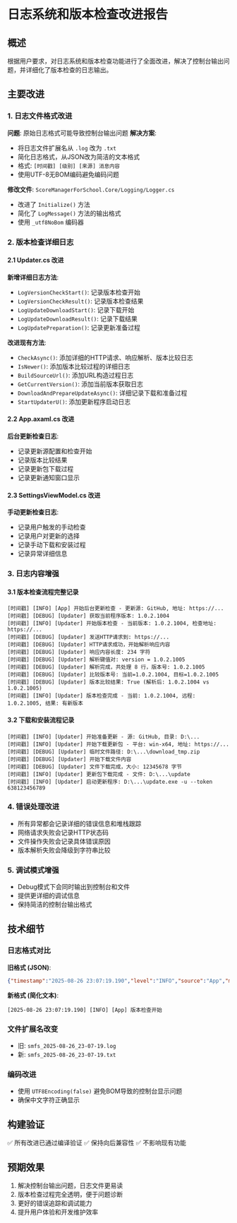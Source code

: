 # 日志系统和版本检查改进报告

## 概述
根据用户要求，对日志系统和版本检查功能进行了全面改进，解决了控制台输出问题，并详细化了版本检查的日志输出。

## 主要改进

### 1. 日志文件格式改进
**问题**: 原始日志格式可能导致控制台输出问题
**解决方案**: 
- 将日志文件扩展名从 `.log` 改为 `.txt`
- 简化日志格式，从JSON改为简洁的文本格式
- 格式: `[时间戳] [级别] [来源] 消息内容`
- 使用UTF-8无BOM编码避免编码问题

**修改文件**: `ScoreManagerForSchool.Core/Logging/Logger.cs`
- 改进了 `Initialize()` 方法
- 简化了 `LogMessage()` 方法的输出格式
- 使用 `_utf8NoBom` 编码器

### 2. 版本检查详细日志

#### 2.1 Updater.cs 改进
**新增详细日志方法**:
- `LogVersionCheckStart()`: 记录版本检查开始
- `LogVersionCheckResult()`: 记录版本检查结果
- `LogUpdateDownloadStart()`: 记录下载开始
- `LogUpdateDownloadResult()`: 记录下载结果  
- `LogUpdatePreparation()`: 记录更新准备过程

**改进现有方法**:
- `CheckAsync()`: 添加详细的HTTP请求、响应解析、版本比较日志
- `IsNewer()`: 添加版本比较过程的详细日志
- `BuildSourceUrl()`: 添加URL构造过程日志
- `GetCurrentVersion()`: 添加当前版本获取日志
- `DownloadAndPrepareUpdateAsync()`: 详细记录下载和准备过程
- `StartUpdaterU()`: 添加更新程序启动日志

#### 2.2 App.axaml.cs 改进
**后台更新检查日志**:
- 记录更新源配置和检查开始
- 记录版本比较结果
- 记录更新包下载过程
- 记录更新通知窗口显示

#### 2.3 SettingsViewModel.cs 改进  
**手动更新检查日志**:
- 记录用户触发的手动检查
- 记录用户对更新的选择
- 记录手动下载和安装过程
- 记录异常详细信息

### 3. 日志内容增强

#### 3.1 版本检查流程完整记录
```
[时间戳] [INFO] [App] 开始后台更新检查 - 更新源: GitHub, 地址: https://...
[时间戳] [DEBUG] [Updater] 获取当前程序版本: 1.0.2.1004
[时间戳] [INFO] [Updater] 开始版本检查 - 当前版本: 1.0.2.1004, 检查地址: https://...
[时间戳] [DEBUG] [Updater] 发送HTTP请求到: https://...
[时间戳] [DEBUG] [Updater] HTTP请求成功，开始解析响应内容
[时间戳] [DEBUG] [Updater] 响应内容长度: 234 字符
[时间戳] [DEBUG] [Updater] 解析键值对: version = 1.0.2.1005
[时间戳] [DEBUG] [Updater] 解析完成，共处理 8 行，版本号: 1.0.2.1005
[时间戳] [DEBUG] [Updater] 比较版本号: 当前=1.0.2.1004, 目标=1.0.2.1005
[时间戳] [DEBUG] [Updater] 版本比较结果: True (解析后: 1.0.2.1004 vs 1.0.2.1005)
[时间戳] [INFO] [Updater] 版本检查完成 - 当前: 1.0.2.1004, 远程: 1.0.2.1005, 结果: 有新版本
```

#### 3.2 下载和安装流程记录
```
[时间戳] [INFO] [Updater] 开始准备更新 - 源: GitHub, 目录: D:\...
[时间戳] [INFO] [Updater] 开始下载更新包 - 平台: win-x64, 地址: https://...
[时间戳] [DEBUG] [Updater] 临时文件路径: D:\...\download_tmp.zip
[时间戳] [DEBUG] [Updater] 开始下载文件内容
[时间戳] [DEBUG] [Updater] 文件下载完成，大小: 12345678 字节
[时间戳] [INFO] [Updater] 更新包下载完成 - 文件: D:\...\update
[时间戳] [INFO] [Updater] 启动更新程序: D:\...\update.exe -u --token 638123456789
```

### 4. 错误处理改进
- 所有异常都会记录详细的错误信息和堆栈跟踪
- 网络请求失败会记录HTTP状态码
- 文件操作失败会记录具体错误原因
- 版本解析失败会降级到字符串比较

### 5. 调试模式增强
- Debug模式下会同时输出到控制台和文件
- 提供更详细的调试信息
- 保持简洁的控制台输出格式

## 技术细节

### 日志格式对比
**旧格式 (JSON)**:
```json
{"timestamp":"2025-08-26 23:07:19.190","level":"INFO","source":"App","message":"版本检查开始"}
```

**新格式 (简化文本)**:
```
[2025-08-26 23:07:19.190] [INFO] [App] 版本检查开始
```

### 文件扩展名改变
- 旧: `smfs_2025-08-26_23-07-19.log`
- 新: `smfs_2025-08-26_23-07-19.txt`

### 编码改进
- 使用 `UTF8Encoding(false)` 避免BOM导致的控制台显示问题
- 确保中文字符正确显示

## 构建验证
✅ 所有改进已通过编译验证
✅ 保持向后兼容性
✅ 不影响现有功能

## 预期效果
1. 解决控制台输出问题，日志文件更易读
2. 版本检查过程完全透明，便于问题诊断
3. 更好的错误追踪和调试能力
4. 提升用户体验和开发维护效率
